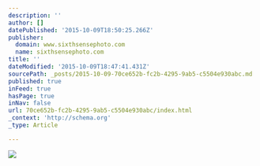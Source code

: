```yaml
---
description: ''
author: []
datePublished: '2015-10-09T18:50:25.266Z'
publisher:
  domain: www.sixthsensephoto.com
  name: sixthsensephoto.com
title: ''
dateModified: '2015-10-09T18:47:41.431Z'
sourcePath: _posts/2015-10-09-70ce652b-fc2b-4295-9ab5-c5504e930abc.md
published: true
inFeed: true
hasPage: true
inNav: false
url: 70ce652b-fc2b-4295-9ab5-c5504e930abc/index.html
_context: 'http://schema.org'
_type: Article

---
```

![](http://www.sixthsensephoto.com/photos/i-txBB6Rx/0/X2/i-txBB6Rx-X2.jpg)